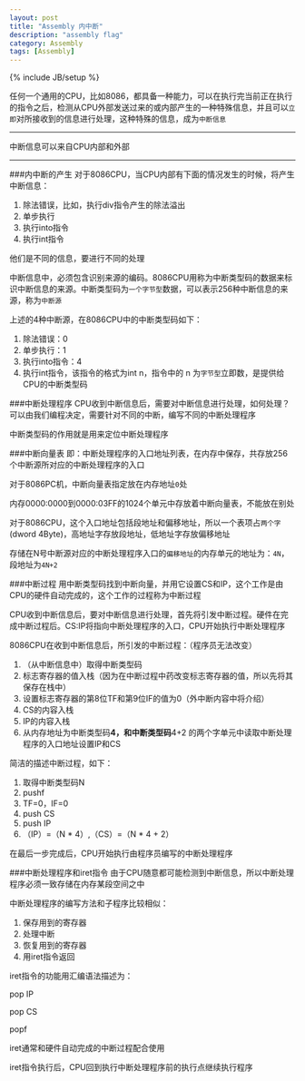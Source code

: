 ```yaml
---
layout: post
title: "Assembly 内中断"
description: "assembly flag"
category: Assembly
tags: [Assembly]
---
```

{% include JB/setup %}

任何一个通用的CPU，比如8086，都具备一种能力，可以在执行完当前正在执行的指令之后，检测从CPU外部发送过来的或内部产生的一种特殊信息，并且可以`立即`对所接收到的信息进行处理，这种特殊的信息，成为`中断信息`

---
中断信息可以来自CPU内部和外部

---
###内中断的产生
对于8086CPU，当CPU内部有下面的情况发生的时候，将产生中断信息：

1. 除法错误，比如，执行div指令产生的除法溢出
2. 单步执行
3. 执行into指令
4. 执行int指令

他们是不同的信息，要进行不同的处理

中断信息中，必须包含识别来源的编码。8086CPU用称为中断类型码的数据来标识中断信息的来源。中断类型码为`一个字节型`数据，可以表示256种中断信息的来源，称为`中断源`

上述的4种中断源，在8086CPU中的中断类型码如下：

1. 除法错误：0
2. 单步执行：1
3. 执行into指令：4
4. 执行int指令，该指令的格式为int n，指令中的 n 为`字节型`立即数，是提供给CPU的中断类型码

###中断处理程序
CPU收到中断信息后，需要对中断信息进行处理，如何处理？可以由我们编程决定，需要针对不同的中断，编写不同的中断处理程序

中断类型码的作用就是用来定位中断处理程序

###中断向量表
即：中断处理程序的入口地址列表，在内存中保存，共存放256个中断源所对应的中断处理程序的入口

对于8086PC机，中断向量表指定放在内存地址`0`处

内存0000:0000到0000:03FF的1024个单元中存放着中断向量表，不能放在别处

对于8086CPU，这个入口地址包括段地址和偏移地址，所以一个表项占`两个字`(dword 4Byte)，高地址字存放段地址，低地址字存放偏移地址

存储在N号中断源对应的中断处理程序入口的`偏移地址`的内存单元的地址为：`4N`，段地址为`4N+2`

###中断过程
用中断类型码找到中断向量，并用它设置CS和IP，这个工作是由CPU的硬件自动完成的，这个工作的过程称为中断过程

CPU收到中断信息后，要对中断信息进行处理，首先将引发中断过程。硬件在完成中断过程后。CS:IP将指向中断处理程序的入口，CPU开始执行中断处理程序

8086CPU在收到中断信息后，所引发的中断过程：（程序员无法改变）

1. （从中断信息中）取得中断类型码
2. 标志寄存器的值入栈（因为在中断过程中药改变标志寄存器的值，所以先将其保存在栈中）
3. 设置标志寄存器的第8位TF和第9位IF的值为0（外中断内容中将介绍）
4. CS的内容入栈
5. IP的内容入栈
6. 从内存地址为中断类型码**4，和中断类型码**4+2 的两个字单元中读取中断处理程序的入口地址设置IP和CS

简洁的描述中断过程，如下：

1. 取得中断类型码N
2. pushf
3. TF=0，IF=0
4. push CS
5. push IP
6. （IP）=（N * 4）,（CS）=（N * 4 + 2）

在最后一步完成后，CPU开始执行由程序员编写的中断处理程序

###中断处理程序和iret指令
由于CPU随意都可能检测到中断信息，所以中断处理程序必须一致存储在内存某段空间之中

中断处理程序的编写方法和子程序比较相似：

1. 保存用到的寄存器
2. 处理中断
3. 恢复用到的寄存器
4. 用iret指令返回

iret指令的功能用汇编语法描述为：

pop IP

pop CS

popf

iret通常和硬件自动完成的中断过程配合使用

iret指令执行后，CPU回到执行中断处理程序前的执行点继续执行程序
